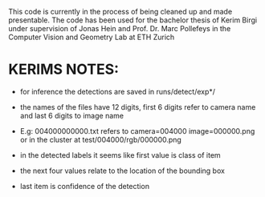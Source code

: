 This code is currently in the process of being cleaned up and made presentable. The code has been used for the bachelor thesis of Kerim Birgi under supervision of Jonas Hein and Prof. Dr. Marc Pollefeys in the Computer Vision and Geometry Lab at ETH Zurich

# KERIMS NOTES:
- for inference the detections are saved in runs/detect/exp*/
- the names of the files have 12 digits, first 6 digits refer to camera name and last 6 digits to image name
- E.g: 004000000000.txt refers to camera=004000 image=000000.png or in the cluster at test/004000/rgb/000000.png 

- in the detected labels it seems like first value is class of item
- the next four values relate to the location of the bounding box
- last item is confidence of the detection
